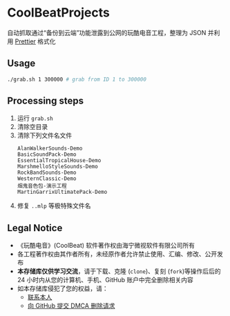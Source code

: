 # CoolBeatProjects

自动抓取通过“备份到云端”功能泄露到公网的玩酷电音工程，整理为 JSON 并利用 [Prettier](https://prettier.io/) 格式化

## Usage

```bash
./grab.sh 1 300000 # grab from ID 1 to 300000
```

## Processing steps

1. 运行 `grab.sh`
2. 清除空目录
3. 清除下列文件名文件
    ```
    AlanWalkerSounds-Demo
    BasicSoundPack-Demo
    EssentialTropicalHouse-Demo
    MarshmelloStyleSounds-Demo
    RockBandSounds-Demo
    WesternClassic-Demo
    烟鬼音色包-演示工程
    MartinGarrixUltimatePack-Demo
    ```
4. 修复 `..mlp` 等极特殊文件名

## Legal Notice

- 《玩酷电音》(CoolBeat) 软件著作权由海宁微视软件有限公司所有
- 各工程著作权由其作者所有，未经原作者允许禁止使用、汇编、修改、公开发布
- **本存储库仅供学习交流**，请于下载、克隆 (`clone`)、复刻 (`fork`)等操作后后的 24 小时内从您的计算机、手机、GitHub 账户中完全删除相关内容
- 如本存储库侵犯了您的权益，请：
  - [联系本人](mailto:wangpy01@outlook.com)
  - [向 GitHub 提交 DMCA 删除请求](https://docs.github.com/en/github/site-policy/dmca-takedown-policy)
